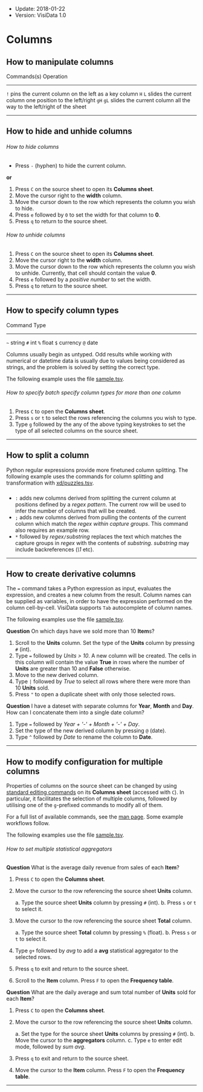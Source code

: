 - Update: 2018-01-22
- Version: VisiData 1.0

# Columns

## How to manipulate columns

Commands(s)     Operation
------------    -----------
`!`             pins the current column on the left as a key column
 `H`  `L`       slides the current column one position to the left/right
`gH` `gL`       slides the current column all the way to the left/right of the sheet

---

## How to hide and unhide columns

###### How to hide columns

- Press `-` (hyphen) to hide the current column.

**or**

1. Press `C` on the source sheet to open its **Columns sheet**.
2. Move the cursor right to the **width** column.
3. Move the cursor down to the row which represents the column you wish to hide.
4. Press `e` followed by `0` to set the width for that column to **0**.
5. Press `q` to return to the source sheet.

###### How to unhide columns

1. Press `C` on the source sheet to open its **Columns sheet**.
2. Move the cursor right to the **width** column.
3. Move the cursor down to the row which represents the column you wish to unhide. Currently, that cell should contain the value **0**.
4. Press `e` followed by a *positive number* to set the width.
5. Press `q` to return to the source sheet.

---

## How to specify column types

Command    Type
--------- --------
`~`       string
`#`       int
`%`       float
`$`       currency
`@`       date

Columns usually begin as untyped. Odd results while working with numerical or datetime data is usually due to values being considered as strings, and the problem is solved by setting the correct type.

The following example uses the file [sample.tsv](https://raw.githubusercontent.com/saulpw/visidata/stable/sample_data/sample.tsv).

<div class="asciicast">
    <asciinema-player id="player" poster="npt:0:20" rows=27 src="../casts/types.cast"></asciinema-player>
    <script type="text/javascript" src="/asciinema-player.js"></script>
</div>

###### How to specify batch specify column types for more than one column

1. Press `C` to open the **Columns sheet**.
2. Press `s` or `t` to select the rows referencing the columns you wish to type.
3. Type `g` followed by the any of the above typing keystrokes to set the type of all selected columns on the source sheet.

---

## How to split a column

Python regular expressions provide more finetuned column splitting. The following example
uses the commands for column splitting and transformation with [xd/puzzles.tsv](http://xd.saul.pw/xd-metadata.zip).

<div class="asciicast">
    <asciinema-player id="player" poster="npt:0:20" rows=27 src="../casts/split-regex.cast"></asciinema-player>
    <script type="text/javascript" src="/asciinema-player.js"></script>
</div>

###

- `:` adds new columns derived from splitting the current column at positions defined by a *regex pattern*. The current row will be used to infer the number of columns that will be created.
- `;` adds new columns derived from pulling the contents of the current column which match the *regex within capture groups*. This command also requires an example row.
- `*` followed by *regex*`/`*substring* replaces the text which matches the capture groups in *regex* with the contents of *substring*. *substring* may include backreferences (*\1* etc).

---

## How to create derivative columns

The `=` command takes a Python expression as input, evaluates the expression, and creates a new column from the result. Column names can be supplied as variables, in order to have the expression performed on the column cell-by-cell. VisiData supports `Tab` autocomplete of column names.

The following examples use the file [sample.tsv](https://raw.githubusercontent.com/saulpw/visidata/stable/sample_data/sample.tsv).

**Question** On which days have we sold more than 10 **Item**s?

1. Scroll to the **Units** column. Set the type of the **Units** column by pressing `#` (int).
2. Type `=` followed by *Units > 10*. A new column will be created. The cells in this column will contain the value **True** in rows where the number of **Units** are greater than 10 and **False** otherwise.
3. Move to the new derived column.
4. Type `|` followed by *True* to select all rows where there were more than 10 **Units** sold.
5. Press `"` to open a duplicate sheet with only those selected rows.

**Question** I have a dateset with separate columns for **Year**, **Month** and **Day**. How can I concatenate them into a single date column?

1. Type `=` followed by *Year + '-' + Month + '-' + Day*.
2. Set the type of the new derived column by pressing `@` (date).
3. Type `^` followed by *Date* to rename the column to **Date**.

---

## How to modify configuration for multiple columns

Properties of columns on the source sheet can be changed by using [standard editing commands](/man#edit) on its **Columns sheet** (accessed with `C`). In particular, it facilitates the selection of multiple columns, followed by utilising one of the `g`-prefixed commands to modify all of them.

For a full list of available commands, see the [man page](/man#columns). Some example workflows follow.

The following examples use the file [sample.tsv](https://raw.githubusercontent.com/saulpw/visidata/stable/sample_data/sample.tsv).

###### How to set multiple statistical aggregators

**Question** What is the average daily revenue from sales of each **Item**?

1. Press `C` to open the **Columns sheet**.
2. Move the cursor to the row referencing the source sheet **Units** column.

    a. Type the source sheet **Units** column by pressing `#` (int).
    b. Press `s` or `t` to select it.

3. Move the cursor to the row referencing the source sheet **Total** column.

    a. Type the source sheet **Total** column by pressing `%` (float).
    b. Press `s` or `t` to select it.

4. Type `g+` followed by *avg* to add a **avg** statistical aggregator to the selected rows.
5. Press `q` to exit and return to the source sheet.
6. Scroll to the **Item** column. Press `F` to open the **Frequency table**.

**Question** What are the daily average and sum total number of **Units** sold for each **Item**?

1. Press `C` to open the **Columns sheet**.
2. Move the cursor to the row referencing the source sheet **Units** column.

    a. Set the type for the source sheet **Units** columns by pressing `#` (int).
    b. Move the cursor to the **aggregators** column.
    c. Type `e` to enter edit mode, followed by *sum avg*.

3. Press `q` to exit and return to the source sheet.
4. Move the cursor to the **Item** column. Press `F` to open the **Frequency table**.

---
